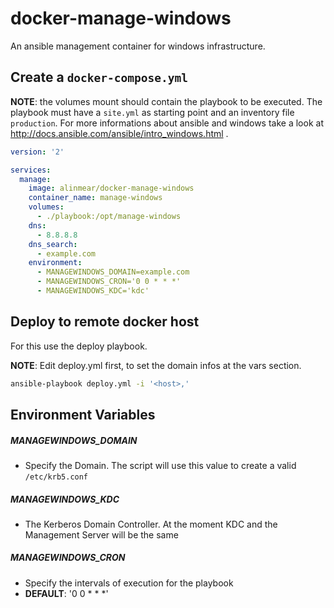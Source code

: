 # docker-manage-windows

An ansible management container for windows infrastructure.

## Create a `docker-compose.yml`

**NOTE**: the volumes mount should contain the playbook to be executed. The playbook must have a `site.yml` as starting point and an inventory file `production`. For more informations about ansible and windows take a look at http://docs.ansible.com/ansible/intro_windows.html .

```yaml
version: '2'

services:
  manage:
    image: alinmear/docker-manage-windows
    container_name: manage-windows
    volumes:
      - ./playbook:/opt/manage-windows
    dns:
      - 8.8.8.8
    dns_search:
      - example.com
    environment:
      - MANAGEWINDOWS_DOMAIN=example.com
      - MANAGEWINDOWS_CRON='0 0 * * *'
      - MANAGEWINDOWS_KDC='kdc'
```

## Deploy to remote docker host

For this use the deploy playbook.

**NOTE**: Edit deploy.yml first, to set the domain infos at the vars section.

```bash
ansible-playbook deploy.yml -i '<host>,'
```

## Environment Variables

##### MANAGEWINDOWS_DOMAIN

  - Specify the Domain. The script will use this value to create a valid `/etc/krb5.conf`

##### MANAGEWINDOWS_KDC

  - The Kerberos Domain Controller. At the moment KDC and the Management Server will be the same

##### MANAGEWINDOWS_CRON

  - Specify the intervals of execution for the playbook
  - **DEFAULT**: '0 0 * * *'
